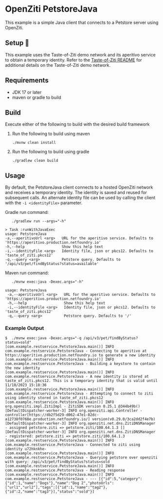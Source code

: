 # OpenZiti PetstoreJava

This example is a simple Java client that connects to a Petstore server using OpenZiti.

## Setup :wrench:
This example uses the Taste-of-Ziti demo network and its aperitivo service to obtain a temporary identity. Refer to
the [Taste-of-Ziti README](../../README.md) for additional details on the Taste-of-Ziti demo network.

## Requirements
* JDK 17 or later
* maven or gradle to build

## Build
Execute either of the following to build with the desired build framework

1. Run the following to build using maven

       ./mvnw clean install

1. Run the following to build using gradle

       ./gradlew clean build

## Usage

By default, the PetstoreJava client connects to a hosted OpenZiti network and receives a temporary identity.  The
identity is saved and reused for subsequent calls.  An alternate identity file can be used by calling the client with
the `-i <identityFile>` parameter.


Gradle run command:

       ./gradlew run --args="-h"

```shell
> Task :runWithJavaExec
usage: PetstoreJava
-a,--aperitivoUrl <arg>   URL for the aperitivo service. Defaults to 'https://aperitivo.production.netfoundry.io'
-h,--help                 Show this help text
-i,--identityFile <arg>   Identity file, json or pkcs12. Defaults to 'taste_of_ziti.pkcs12'
-q,--query <arg>          Petstore query. Defaults to '/api/v3/pet/findByStatus?status=available'
```

Maven run command:

       ./mvnw exec:java -Dexec.args="-h"

```shell
usage: PetstoreJava
 -a,--aperitivoUrl <arg>   URL for the aperitivo service. Defaults to 'https://aperitivo.production.netfoundry.io'
 -h,--help                 Show this help text
 -i,--identityFile <arg>   Identity file, json or pkcs12. Defaults to 'taste_of_ziti.pkcs12'
 -q,--query <arg>          Petstore query. Defaults to '/'
```

### Example Output
```shell
$  ./mvnw exec:java -Dexec.args="-q /api/v3/pet/findByStatus?status=sold"
[com.example.restservice.PetstoreJava.main()] INFO com.example.restservice.PetstoreJava - Connecting to aperitivo at https://aperitivo.production.netfoundry.io to generate a new identity
[com.example.restservice.PetstoreJava.main()] INFO com.example.restservice.PetstoreJava - Building a keystore to contain the new identity
[com.example.restservice.PetstoreJava.main()] INFO com.example.restservice.PetstoreJava - A new identity is stored at taste_of_ziti.pkcs12. This is a temporary identity that is valid until 11/18/2023 15:18:36
[com.example.restservice.PetstoreJava.main()] INFO com.example.restservice.PetstoreJava - Attempting to connect to ziti using identity stored in taste_of_ziti.pkcs12
[com.example.restservice.PetstoreJava.main()] INFO org.openziti.impl.ZitiImpl - ZitiSDK version 0.25.1 @344b49b()
[DefaultDispatcher-worker-3] INFO org.openziti.api.Controller - controller[https://db2f5d29-d062-47e1-82dc-a12738f0768e.production.netfoundry.io/] version(v0.29.0/3ca2dd2f4e7b)
[DefaultDispatcher-worker-3] INFO org.openziti.net.dns.ZitiDNSManager - assigned petstore.ziti => petstore.ziti/100.64.1.3 []
[DefaultDispatcher-worker-3] INFO org.openziti.net.dns.ZitiDNSManager - registered: petstore.ziti => petstore.ziti/100.64.1.3
[com.example.restservice.PetstoreJava.main()] INFO com.example.restservice.PetstoreJava - Connected to ziti using identity u72hknkhe-
[com.example.restservice.PetstoreJava.main()] INFO com.example.restservice.PetstoreJava - Querying petstore over openziti with query: /api/v3/pet/findByStatus?status=sold
[com.example.restservice.PetstoreJava.main()] INFO com.example.restservice.PetstoreJava - Reading response
[com.example.restservice.PetstoreJava.main()] INFO com.example.restservice.PetstoreJava - --- [{"id":5,"category":{"id":1,"name":"Dogs"},"name":"Dog 2","photoUrls":["url1","url2"],"tags":[{"id":1,"name":"tag2"},{"id":2,"name":"tag3"}],"status":"sold"}]
```
